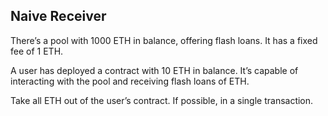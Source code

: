 ## Naive Receiver ##

There’s a pool with 1000 ETH in balance, offering flash loans. It has a fixed fee of 1 ETH.

A user has deployed a contract with 10 ETH in balance. It’s capable of interacting with the pool and receiving flash loans of ETH.

Take all ETH out of the user’s contract. If possible, in a single transaction.